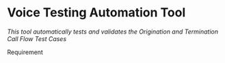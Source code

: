 # Voice Testing Automation Tool

*This tool automatically tests and validates the Origination and Termination Call Flow Test Cases*

Requirement



